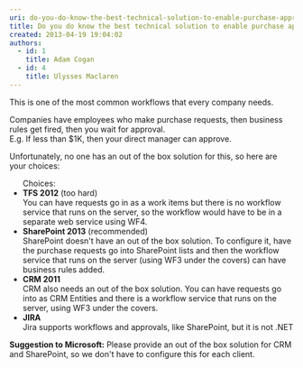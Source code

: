 ```yaml
---
uri: do-you-do-know-the-best-technical-solution-to-enable-purchase-approvals
title: Do you do know the best technical solution to enable purchase approvals?
created: 2013-04-19 19:04:02
authors:
  - id: 1
    title: Adam Cogan
  - id: 4
    title: Ulysses Maclaren
---
```





<span class='intro'> <p>This is one of the most common workflows that every company needs. </p><p>Companies have employees who make purchase requests, then business rules get fired, then you wait for approval.<br>
E.g. If less than $1K, then&#160;your direct manager can approve.</p><p>Unfortunately, no one has an out of the box solution for this, so here are your choices&#58;</p> </span>

<ul> Choices&#58; 
   <li>
      <b>TFS 2012</b> (too hard)<br> You can have requests go in as a work items but there is no workflow service that runs on the server, so the workflow would have to be in a separate web service using WF4.</li><li>
      <b>SharePoint 2013</b> (recommended)<br>SharePoint doesn't have an out of the box solution. To configure it, have the purchase requests go into SharePoint lists and then the workflow service that runs on the server (using WF3 under the covers) can have business rules added.</li><li>
      <b>CRM 2011</b>
      <br> CRM also needs an out of the box solution. You can have requests go into as CRM Entities and there is a workflow service that runs on the server, using WF3 under the covers.​</li><li>
      <b>JIRA</b><br> Jira supports workflows and approvals, like SharePoint, but it is not .NET</li></ul><p><strong>Suggestion to Microsoft&#58;</strong> Please provide an out of the box solution for CRM and SharePoint, so we don't have to configure this for each client. </p>


